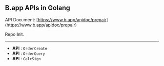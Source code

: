 ## B.app APIs in Golang
API Document: [https://www.b.app/apidoc/prepair](https://www.b.app/apidoc/prepair)

Repo Init.

---
* **API** : `OrderCreate`
* **API** : `OrderQuery`
* **API** : `CalcSign`